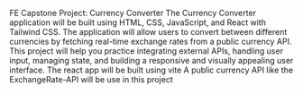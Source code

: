FE Capstone Project: Currency Converter
The Currency Converter application will be built using HTML, CSS, JavaScript, and React with Tailwind CSS.
The application will allow users to convert between different currencies by fetching real-time exchange rates from a public currency API. This project will help you practice integrating external APIs, handling user input, managing state, and building a responsive and visually appealing user interface.
The react app will be built using vite
A public currency API like the ExchangeRate-API will be use in this project
